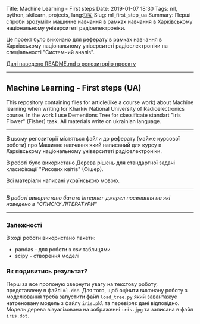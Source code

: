 Title: Machine Learning - First steps
Date: 2019-01-07 18:30
Tags: ml, python, skilearn, projects, lang:[🇺🇦](ua)
Slug: ml_first_step_ua
Summary: Перші спроби зрозуміти машинне навчання в рамках навчання в Харківському національному університеті радіоелектроніки.

Це проект було виконано для реферату в рамках навчання в Харківському національному університеті радіоелектроніки на спеціальності "Системний аналіз".

[Далі наведено README.md з репозиторію проекту](https://github.com/dmytrohoi/ml_first_step_ua/)

-----

Machine Learning - First steps (UA)
---

This repository containing files for article(like a course work) about Machine learning when writing for Kharkiv National University of Radioelectronics course. 
In the work I use Dementions Tree for classificate standart "Iris Flower" (Fisher) task.
All materials write on ukrainian language.

---

В цьому репозиторії містяться файли до реферату (майже курсової роботи) про Машинне навчання який написаний для курсу в Харківському національному університеті радіоелектроніки.

В роботі було використано Дерева рішень для стандартної задачі класифікації "Рисових квітів" (Фішер).

Всі матеріали написані українською мовою.

---

_В роботі використано багато Інтернет-джерел посилання на які наведено в "СПИСКУ ЛІТЕРАТУРИ"_

---

### Залежності

В ході роботи використано пакети:
 - pandas - для роботи з csv таблицями
 - scipy - створення моделі

### Як подивитись результат?

Перш за все пропоную звернути увагу на текстову роботу, представлену в файлі `ml.doc`.
 Для того, щоб оцінити виконану роботу з моделювання треба запустити файл `load_tree.py` який завантажує натреновану модель з файлу `iris.pkl` та перевіряє дані відповідно.
Модель дерева візуалізована на зображенні `iris.jpg` та записана в файл `iris.dot`.
